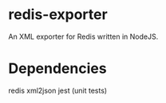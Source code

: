 # redis-exporter
An XML exporter for Redis written in NodeJS.

# Dependencies
redis
xml2json
jest (unit tests)
